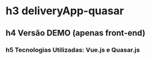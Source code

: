 # h3 deliveryApp-quasar

## h4 Versão DEMO (apenas front-end)
### h5 Tecnologias Utilizadas: Vue.js e Quasar.js
